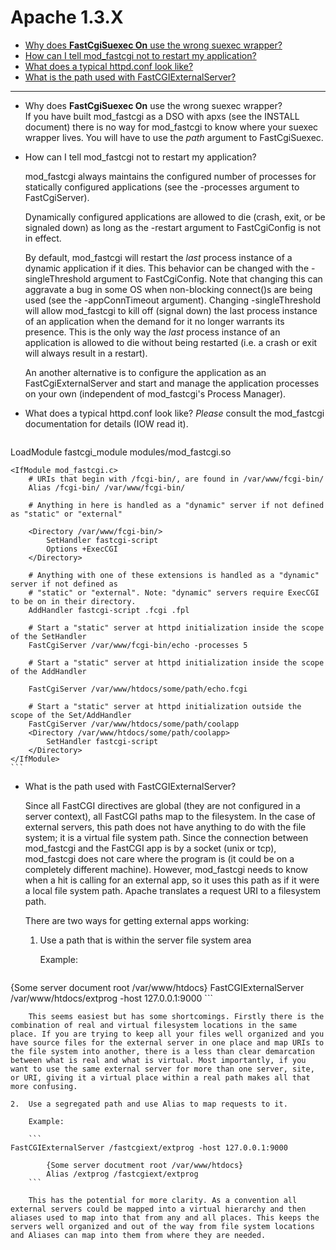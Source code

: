 # Apache 1.3.X

*   [Why does **FastCgiSuexec On** use the wrong suexec wrapper?](#WrongSuexecWrapper)
*   [How can I tell mod_fastcgi not to restart my application?](#NoRestart)
*   [What does a typical httpd.conf look like?](#typical_httpd.conf)
*   [What is the path used with FastCGIExternalServer?](#FastCGIExternalServer)

* * *

*   <a name="WrongSuexecWrapper">Why does **FastCgiSuexec On** use the wrong suexec wrapper?</a>  
    If you have built mod_fastcgi as a DSO with apxs (see the INSTALL document) there is no way for mod_fastcgi to know where your suexec wrapper lives. You will have to use the _path_ argument to FastCgiSuexec.
*   <a name="NoRestart">How can I tell mod_fastcgi not to restart my application?</a>

    mod_fastcgi always maintains the configured number of processes for statically configured applications (see the -processes argument to FastCgiServer).

    Dynamically configured applications are allowed to die (crash, exit, or be signaled down) as long as the -restart argument to FastCgiConfig is not in effect.

    By default, mod_fastcgi will restart the _last_ process instance of a dynamic application if it dies. This behavior can be changed with the -singleThreshold argument to FastCgiConfig. Note that changing this can aggravate a bug in some OS when non-blocking connect()s are being used (see the -appConnTimeout argument). Changing -singleThreshold will allow mod_fastcgi to kill off (signal down) the last process instance of an application when the demand for it no longer warrants its presence. This is the only way the _last_ process instance of an application is allowed to die without being restarted (i.e. a crash or exit will always result in a restart).

    An another alternative is to configure the application as an FastCgiExternalServer and start and manage the application processes on your own (independent of mod_fastcgi's Process Manager).

*   <a name="typical_httpd.conf">What does a typical httpd.conf look like?</a> _Please_ consult the mod_fastcgi documentation for details (IOW read it).

    ```
LoadModule fastcgi_module modules/mod_fastcgi.so

    <IfModule mod_fastcgi.c>
        # URIs that begin with /fcgi-bin/, are found in /var/www/fcgi-bin/
        Alias /fcgi-bin/ /var/www/fcgi-bin/

        # Anything in here is handled as a "dynamic" server if not defined as "static" or "external"

        <Directory /var/www/fcgi-bin/>
            SetHandler fastcgi-script
            Options +ExecCGI
        </Directory>

        # Anything with one of these extensions is handled as a "dynamic"  server if not defined as
        # "static" or "external". Note: "dynamic" servers require ExecCGI to be on in their directory.
        AddHandler fastcgi-script .fcgi .fpl

        # Start a "static" server at httpd initialization inside the scope of the SetHandler
        FastCgiServer /var/www/fcgi-bin/echo -processes 5

        # Start a "static" server at httpd initialization inside the scope of the AddHandler

        FastCgiServer /var/www/htdocs/some/path/echo.fcgi

        # Start a "static" server at httpd initialization outside the scope of the Set/AddHandler
        FastCgiServer /var/www/htdocs/some/path/coolapp
        <Directory /var/www/htdocs/some/path/coolapp>
            SetHandler fastcgi-script
        </Directory>
    </IfModule>
    ```

*   <a name="FastCGIExternalServer">What is the path used with FastCGIExternalServer?</a>

    Since all FastCGI directives are global (they are not configured in a server context), all FastCGI paths map to the filesystem. In the case of external servers, this path does not have anything to do with the file system; it is a virtual file system path. Since the connection between mod_fastcgi and the FastCGI app is by a socket (unix or tcp), mod_fastcgi does not care where the program is (it could be on a completely different machine). However, mod_fastcgi needs to know when a hit is calling for an external app, so it uses this path as if it were a local file system path. Apache translates a request URI to a filesystem path.

    There are two ways for getting external apps working:

    1.  Use a path that is within the server file system area

        Example:

        ```
{Some server document root /var/www/htdocs}
        FastCGIExternalServer /var/www/htdocs/extprog -host 127.0.0.1:9000
        ```

        This seems easiest but has some shortcomings. Firstly there is the combination of real and virtual filesystem locations in the same place. If you are trying to keep all your files well organized and you have source files for the external server in one place and map URIs to the file system into another, there is a less than clear demarcation between what is real and what is virtual. Most importantly, if you want to use the same external server for more than one server, site, or URI, giving it a virtual place within a real path makes all that more confusing.

    2.  Use a segregated path and use Alias to map requests to it.

        Example:

        ```
    FastCGIExternalServer /fastcgiext/extprog -host 127.0.0.1:9000

            {Some server docutment root /var/www/htdocs}
            Alias /extprog /fastcgiext/extprog
        ```

        This has the potential for more clarity. As a convention all external servers could be mapped into a virtual hierarchy and then aliases used to map into that from any and all places. This keeps the servers well organized and out of the way from file system locations and Aliases can map into them from where they are needed.
